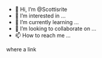 - 👋 Hi, I’m @Scottisrite
- 👀 I’m interested in ...
- 🌱 I’m currently learning ...
- 💞️ I’m looking to collaborate on ...
- 📫 How to reach me ...

<!---
Scottisrite/Scottisrite is a ✨ special ✨ repository because its `README.md` (this file) appears on your GitHub profile.
You can click the Preview link to take a look at your changes.
--->
where a link
